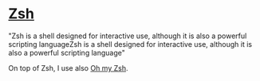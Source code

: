 # [Zsh](https://www.zsh.org/)

"Zsh is a shell designed for interactive use, although it is also a powerful scripting languageZsh is a shell designed for interactive use, although it is also a powerful scripting language"

On top of Zsh, I use also [Oh my Zsh](https://ohmyz.sh/).
